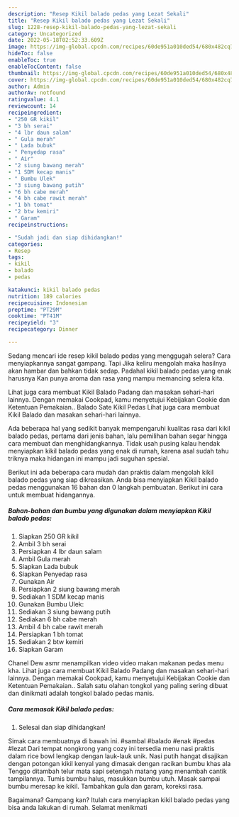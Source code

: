 ```yaml
---
description: "Resep Kikil balado pedas yang Lezat Sekali"
title: "Resep Kikil balado pedas yang Lezat Sekali"
slug: 1228-resep-kikil-balado-pedas-yang-lezat-sekali
category: Uncategorized
date: 2022-05-18T02:52:33.609Z
image: https://img-global.cpcdn.com/recipes/60de951a010ded54/680x482cq70/kikil-balado-pedas-foto-resep-utama.jpg
hideToc: false
enableToc: true
enableTocContent: false
thumbnail: https://img-global.cpcdn.com/recipes/60de951a010ded54/680x482cq70/kikil-balado-pedas-foto-resep-utama.jpg
cover: https://img-global.cpcdn.com/recipes/60de951a010ded54/680x482cq70/kikil-balado-pedas-foto-resep-utama.jpg
author: Admin
authorAv: notfound
ratingvalue: 4.1
reviewcount: 14
recipeingredient:
- "250 GR kikil"
- "3 bh serai"
- "4 lbr daun salam"
- " Gula merah"
- " Lada bubuk"
- " Penyedap rasa"
- " Air"
- "2 siung bawang merah"
- "1 SDM kecap manis"
- " Bumbu Ulek"
- "3 siung bawang putih"
- "6 bh cabe merah"
- "4 bh cabe rawit merah"
- "1 bh tomat"
- "2 btw kemiri"
- " Garam"
recipeinstructions:

- "Sudah jadi dan siap dihidangkan!"
categories:
- Resep
tags:
- kikil
- balado
- pedas

katakunci: kikil balado pedas 
nutrition: 189 calories
recipecuisine: Indonesian
preptime: "PT29M"
cooktime: "PT41M"
recipeyield: "3"
recipecategory: Dinner

---
```



Sedang mencari ide resep kikil balado pedas yang menggugah selera? Cara menyiapkannya sangat gampang. Tapi Jika keliru mengolah maka hasilnya akan hambar dan bahkan tidak sedap. Padahal kikil balado pedas yang enak harusnya Kan punya aroma dan rasa yang mampu memancing selera kita.


Lihat juga cara membuat Kikil Balado Padang dan masakan sehari-hari lainnya. Dengan memakai Cookpad, kamu menyetujui Kebijakan Cookie dan Ketentuan Pemakaian.. Balado Sate Kikil Pedas Lihat juga cara membuat Kikil Balado dan masakan sehari-hari lainnya.

Ada beberapa hal yang sedikit banyak mempengaruhi kualitas rasa dari kikil balado pedas, pertama dari jenis bahan, lalu pemilihan bahan segar hingga cara membuat dan menghidangkannya. Tidak usah pusing kalau hendak menyiapkan kikil balado pedas yang enak di rumah, karena asal sudah tahu triknya maka hidangan ini mampu jadi suguhan spesial.


Berikut ini ada beberapa cara mudah dan praktis dalam mengolah kikil balado pedas yang siap dikreasikan. Anda bisa menyiapkan Kikil balado pedas menggunakan 16 bahan dan 0 langkah pembuatan. Berikut ini cara untuk membuat hidangannya.

<!--inarticleads1-->

##### Bahan-bahan dan bumbu yang digunakan dalam menyiapkan Kikil balado pedas:

1. Siapkan 250 GR kikil
1. Ambil 3 bh serai
1. Persiapkan 4 lbr daun salam
1. Ambil  Gula merah
1. Siapkan  Lada bubuk
1. Siapkan  Penyedap rasa
1. Gunakan  Air
1. Persiapkan 2 siung bawang merah
1. Sediakan 1 SDM kecap manis
1. Gunakan  Bumbu Ulek:
1. Sediakan 3 siung bawang putih
1. Sediakan 6 bh cabe merah
1. Ambil 4 bh cabe rawit merah
1. Persiapkan 1 bh tomat
1. Sediakan 2 btw kemiri
1. Siapkan  Garam


Chanel Dew asmr menampilkan video video makan makanan pedas menu kha. Lihat juga cara membuat Kikil Balado Padang dan masakan sehari-hari lainnya. Dengan memakai Cookpad, kamu menyetujui Kebijakan Cookie dan Ketentuan Pemakaian.. Salah satu olahan tongkol yang paling sering dibuat dan dinikmati adalah tongkol balado pedas manis. 

<!--inarticleads2-->

##### Cara memasak Kikil balado pedas:


1. Selesai dan siap dihidangkan!

Simak cara membuatnya di bawah ini. #sambal #balado #enak #pedas #lezat Dari tempat nongkrong yang cozy ini tersedia menu nasi praktis dalam rice bowl lengkap dengan lauk-lauk unik. Nasi putih hangat disajikan dengan potongan kikil kenyal yang dimasak dengan racikan bumbu khas ala Tenggo ditambah telur mata sapi setengah matang yang menambah cantik tampilannya. Tumis bumbu halus, masukkan bumbu utuh. Masak sampai bumbu meresap ke kikil. Tambahkan gula dan garam, koreksi rasa. 

Bagaimana? Gampang kan? Itulah cara menyiapkan kikil balado pedas yang bisa anda lakukan di rumah. Selamat menikmati
